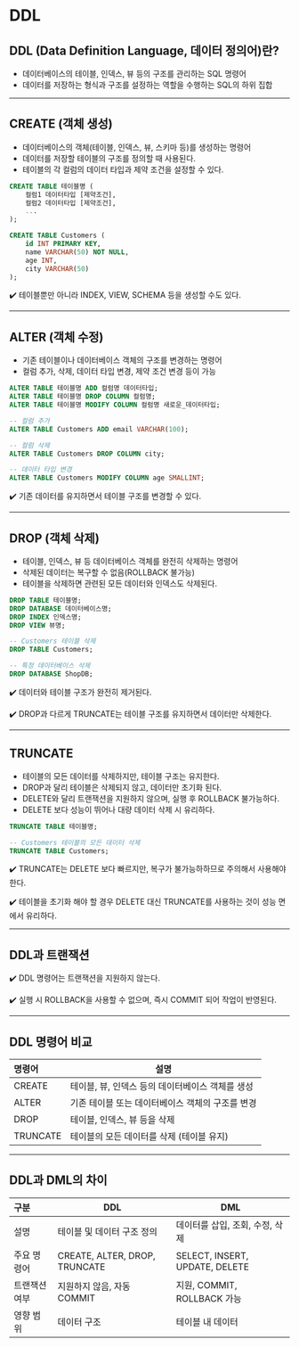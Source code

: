 # DDL

## DDL (Data Definition Language, 데이터 정의어)란?

- 데이터베이스의 테이블, 인덱스, 뷰 등의 구조를 관리하는 SQL 명령어
- 데이터를 저장하는 형식과 구조를 설정하는 역할을 수행하는 SQL의 하위 집합

---

## CREATE (객체 생성)

- 데이터베이스의 객체(테이블, 인덱스, 뷰, 스키마 등)를 생성하는 명령어
- 데이터를 저장할 테이블의 구조를 정의할 때 사용된다.
- 테이블의 각 컬럼의 데이터 타입과 제약 조건을 설정할 수 있다. 

~~~sql
CREATE TABLE 테이블명 (
    컬럼1 데이터타입 [제약조건],
    컬럼2 데이터타입 [제약조건],
    ...
);
~~~

~~~sql
CREATE TABLE Customers (
    id INT PRIMARY KEY,
    name VARCHAR(50) NOT NULL,
    age INT,
    city VARCHAR(50)
);
~~~

✔️ 테이블뿐만 아니라 INDEX, VIEW, SCHEMA 등을 생성할 수도 있다.

---

## ALTER (객체 수정)

- 기존 테이블이나 데이터베이스 객체의 구조를 변경하는 명령어
- 컬럼 추가, 삭제, 데이터 타입 변경, 제약 조건 변경 등이 가능

~~~sql
ALTER TABLE 테이블명 ADD 컬럼명 데이터타입;
ALTER TABLE 테이블명 DROP COLUMN 컬럼명;
ALTER TABLE 테이블명 MODIFY COLUMN 컬럼명 새로운_데이터타입;
~~~

~~~sql
-- 컬럼 추가
ALTER TABLE Customers ADD email VARCHAR(100);

-- 컬럼 삭제
ALTER TABLE Customers DROP COLUMN city;

-- 데이터 타입 변경
ALTER TABLE Customers MODIFY COLUMN age SMALLINT;
~~~

✔️ 기존 데이터를 유지하면서 테이블 구조를 변경할 수 있다.

---

## DROP (객체 삭제)

- 테이블, 인덱스, 뷰 등 데이터베이스 객체를 완전히 삭제하는 명령어
- 삭제된 데이터는 복구할 수 없음(ROLLBACK 불가능)
- 테이블을 삭제하면 관련된 모든 데이터와 인덱스도 삭제된다.

~~~sql
DROP TABLE 테이블명;
DROP DATABASE 데이터베이스명;
DROP INDEX 인덱스명;
DROP VIEW 뷰명;
~~~

~~~sql
-- Customers 테이블 삭제
DROP TABLE Customers;

-- 특정 데이터베이스 삭제
DROP DATABASE ShopDB;
~~~

✔️ 데이터와 테이블 구조가 완전히 제거된다.

✔️ DROP과 다르게 TRUNCATE는 테이블 구조를 유지하면서 데이터만 삭제한다.

---

## TRUNCATE

- 테이블의 모든 데이터를 삭제하지만, 테이블 구조는 유지한다.
- DROP과 달리 테이블은 삭제되지 않고, 데이터만 초기화 된다.
- DELETE와 달리 트랜잭션을 지원하지 않으며, 실행 후 ROLLBACK 불가능하다.
- DELETE 보다 성능이 뛰어나 대량 데이터 삭제 시 유리하다.

~~~sql
TRUNCATE TABLE 테이블명;
~~~

~~~sql
-- Customers 테이블의 모든 데이터 삭제
TRUNCATE TABLE Customers;
~~~

✔️ TRUNCATE는 DELETE 보다 빠르지만, 복구가 불가능하하므로 주의해서 사용해야 한다.

✔️ 테이블을 초기화 해야 할 경우 DELETE 대신 TRUNCATE를 사용하는 것이 성능 면에서 유리하다.

---

## DDL과 트랜잭션

✔️ DDL 명령어는 트랜잭션을 지원하지 않는다.

✔️ 실행 시 ROLLBACK을 사용할 수 없으며, 즉시 COMMIT 되어 작업이 반영된다.

---

## DDL 명령어 비교

| 명령어      | 설명                           |
| :------- | ---------------------------- |
| CREATE   | 테이블, 뷰, 인덱스 등의 데이터베이스 객체를 생성 |
| ALTER    | 기존 테이블 또는 데이터베이스 객체의 구조를 변경  |
| DROP     | 테이블, 인덱스, 뷰 등을 삭제            |
| TRUNCATE | 테이블의 모든 데이터를 삭제 (테이블 유지)     |

---

## DDL과 DML의 차이

| 구분      | DDL                           | DML                            |
| :------ | ----------------------------- | ------------------------------ |
| 설명      | 테이블 및 데이터 구조 정의               | 데이터를 삽입, 조회, 수정, 삭제            |
| 주요 명령어  | CREATE, ALTER, DROP, TRUNCATE | SELECT, INSERT, UPDATE, DELETE |
| 트랜잭션 여부 | 지원하지 않음, 자동 COMMIT            | 지원, COMMIT, ROLLBACK 가능        |
| 영향 범위   | 데이터 구조                        | 테이블 내 데이터                      |
